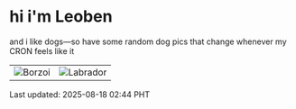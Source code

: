 # hi i'm Leoben

and i like dogs—so have some random dog pics that change whenever my CRON feels like it

|  |  |
|--------|----------|
| ![Borzoi](https://random-dog-vercel.vercel.app/api/random-borzoi?v=1755456266) | ![Labrador](https://random-dog-vercel.vercel.app/api/random-labrador?v=1755456266) |

Last updated: 2025-08-18 02:44 PHT
